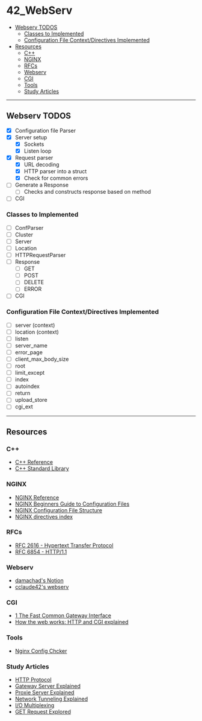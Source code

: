 # 42_WebServ

<!-- mtoc-start -->

* [Webserv TODOS](#webserv-todos)
  * [Classes to Implemented](#classes-to-implemented)
  * [Configuration File Context/Directives Implemented](#configuration-file-contextdirectives-implemented)
* [Resources](#resources)
  * [C++](#c)
  * [NGINX](#nginx)
  * [RFCs](#rfcs)
  * [Webserv](#webserv)
  * [CGI](#cgi)
  * [Tools](#tools)
  * [Study Articles](#study-articles)

<!-- mtoc-end -->
___

## Webserv TODOS

- [x] Configuration file Parser
- [x] Server setup
    - [x] Sockets
    - [x] Listen loop
- [x] Request parser
    - [x] URL decoding
    - [x] HTTP parser into a struct
    - [x] Check for common errors
- [ ] Generate a Response
    - [ ] Checks and constructs response based on method
- [ ] CGI

### Classes to Implemented

- [ ] ConfParser
- [ ] Cluster
- [ ] Server
- [ ] Location
- [ ] HTTPRequestParser
- [ ] Response
    - [ ] GET
    - [ ] POST
    - [ ] DELETE
    - [ ] ERROR
- [ ] CGI

### Configuration File Context/Directives Implemented

- [ ] server (context)
- [ ] location (context)
- [ ] listen
- [ ] server_name
- [ ] error_page
- [ ] client_max_body_size
- [ ] root
- [ ] limit_except
- [ ] index
- [ ] autoindex
- [ ] return
- [ ] upload_store
- [ ] cgi_ext

___

## Resources

### C++

- [C++ Reference](https://en.cppreference.com/w/)
- [C++ Standard Library](https://en.cppreference.com/w/cpp/header)

### NGINX

- [NGINX Reference](https://nginx.org/en/docs/)
- [NGINX Beginners Guide to Configuration Files](https://medium.com/adrixus/beginners-guide-to-nginx-configuration-files-527fcd6d5efd)
- [NGINX Configuration File Structure](https://www.digitalocean.com/community/tutorials/understanding-the-nginx-configuration-file-structure-and-configuration-contexts)
- [NGINX directives index](https://nginx.org/en/docs/dirindex.html)

### RFCs

- [RFC 2616 - Hypertext Transfer Protocol](https://datatracker.ietf.org/doc/rfc2616/)
- [RFC 6854 - HTTP/1.1](https://datatracker.ietf.org/doc/rfc6854/)

### Webserv

- [damachad's Notion](https://spicy-dirigible-2b6.notion.site/Webserver-2b27a84f4c5841dd80fb25229912e953)
- [cclaude42's webserv](https://github.com/cclaude42/webserv?tab=readme-ov-file)

### CGI

- [1 The Fast Common Gateway Interface](https://fastcgi-archives.github.io/fcgi2/doc/fastcgi-prog-guide/ch1intro.htm)
- [How the web works: HTTP and CGI explained](https://www.garshol.priv.no/download/text/http-tut.html)

### Tools

- [Nginx Config Chcker](https://www.getpagespeed.com/check-nginx-config)

### Study Articles

- [HTTP Protocol](https://www.perplexity.ai/page/hypertext-transfer-protocol-HS9LEhKQTQOQ6BAeBJgWeg)
- [Gateway Server Explained](https://www.perplexity.ai/page/gateway-server-explained-2SKRTegeTR.HuyMbFN8RGA)
- [Proxie Server Explained](https://www.perplexity.ai/page/proxies-intermediary-network-g-xzxUjZ2sRo2Bb2hb9tn.XQ)
- [Network Tunneling Explained](https://www.perplexity.ai/page/network-tunneling-explained-s67CGOFmTriHHnQeoHmAlw)
- [I/O Multiplexing](https://www.perplexity.ai/page/i-o-multiplexing-techniques-oREJI81rRkOcrpuO1M.2IQ)
- [GET Request Explored](https://www.perplexity.ai/page/get-requests-explored-bq2vkEQ.R5eJsgSm8DfW.A)

